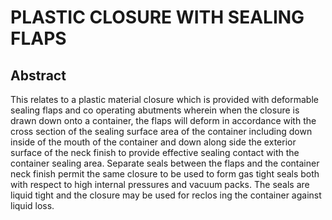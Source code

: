 # PLASTIC CLOSURE WITH SEALING FLAPS

## Abstract
This relates to a plastic material closure which is provided with deformable sealing flaps and co operating abutments wherein when the closure is drawn down onto a container, the flaps will deform in accordance with the cross section of the sealing surface area of the container including down inside of the mouth of the container and down along side the exterior surface of the neck finish to provide effective sealing contact with the container sealing area. Separate seals between the flaps and the container neck finish permit the same closure to be used to form gas tight seals both with respect to high internal pressures and vacuum packs. The seals are liquid tight and the closure may be used for reclos ing the container against liquid loss.